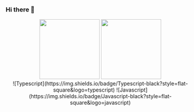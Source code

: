 ### Hi there 👋

<!--
**Eduardofp17/Eduardofp17** is a ✨ _special_ ✨ repository because its `README.md` (this file) appears on your GitHub profile.
-->

<div align ="center">
    <img height="160em" src="https://github-readme-stats.vercel.app/api?username=Eduardofp17&show_icons=true&theme=dark"/>
    <img height="160em" src="https://github-readme-stats.vercel.app/api/top-langs/?username=Eduardofp17&layout=compact&theme=dark"/>
  </div>

<div align="center" >
  ![Typescript](https://img.shields.io/badge/Typescript-black?style=flat-square&logo=typescript)
 ![Javascript](https://img.shields.io/badge/Javascript-black?style=flat-square&logo=javascript)
</div>
